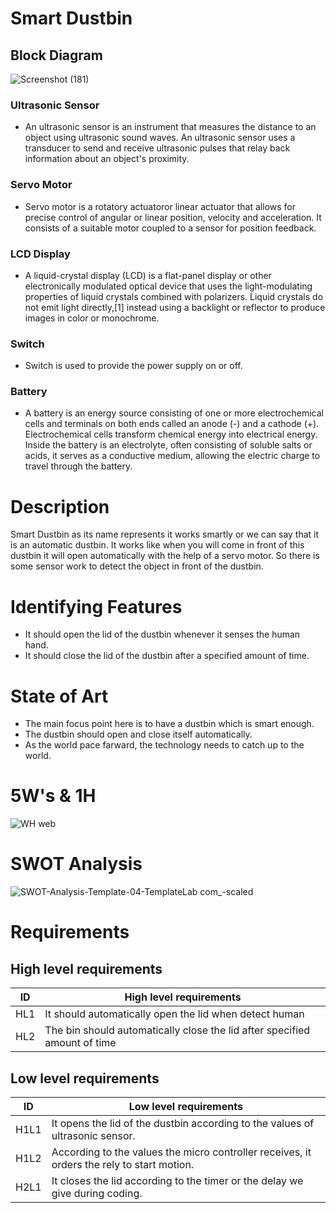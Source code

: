 # Smart Dustbin
## Block Diagram
![Screenshot (181)](https://user-images.githubusercontent.com/85895650/155697357-5a7da131-2058-4004-8c9a-3bb491a70f2d.png)
### Ultrasonic Sensor
* An ultrasonic sensor is an instrument that measures the distance to an object using ultrasonic sound waves. An ultrasonic sensor uses a transducer to send and receive ultrasonic pulses that relay back information about an object's proximity.

### Servo Motor
* Servo motor is a rotatory actuatoror linear actuator that allows for precise control of angular or linear position, velocity and acceleration. It consists of a suitable motor coupled to a sensor for position feedback.
### LCD Display
* A liquid-crystal display (LCD) is a flat-panel display or other electronically modulated optical device that uses the light-modulating properties of liquid crystals combined with polarizers. Liquid crystals do not emit light directly,[1] instead using a backlight or reflector to produce images in color or monochrome.
### Switch
* Switch is used to provide the power supply on or off.
### Battery
* A battery is an energy source consisting of one or more electrochemical cells and terminals on both ends called an anode (-) and a cathode (+). Electrochemical cells transform chemical energy into electrical energy. Inside the battery is an electrolyte, often consisting of soluble salts or acids, it serves as a conductive medium, allowing the electric charge to travel through the battery.

# Description
Smart Dustbin as its name represents it works smartly or we can say that it is an automatic dustbin. It works like when you will come in front of this dustbin it will open automatically with the help of a servo motor. So there is some sensor work to detect the object in front of the dustbin.
# Identifying Features
* It should open the lid of the dustbin whenever it senses the human hand.
* It should close the lid of the dustbin after a specified amount of time.
# State of Art
* The main focus point here is to have a dustbin which is smart enough.
* The dustbin should open and close itself automatically.
* As the world pace farward, the technology needs to catch up to the world.  
# 5W's & 1H
![WH web](https://user-images.githubusercontent.com/85895650/155673863-8c8dd929-f173-4b44-82fa-902ceb1e86df.jpg)
# SWOT Analysis
![SWOT-Analysis-Template-04-TemplateLab com_-scaled](https://user-images.githubusercontent.com/85895650/155678758-0063bc84-e86b-4b49-9a7a-f8d0a4983a82.jpg)
# Requirements
## High level requirements
| ID  | High level requirements |
| ------------- | ------------- |
| HL1  |It should automatically open the lid when detect human|
| HL2  | The bin should automatically close the lid after specified amount of time|
## Low level requirements
| ID  | Low level requirements |
| ------------- | ------------- |
| H1L1  |It opens the lid of the dustbin according to the values of ultrasonic sensor.|
| H1L2  |According to the values the micro controller receives, it orders the rely to start motion.   |
| H2L1  | It closes the lid according to the timer or the delay we give during coding.|







